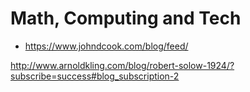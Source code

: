 # Math, Computing and Tech

- https://www.johndcook.com/blog/feed/


http://www.arnoldkling.com/blog/robert-solow-1924/?subscribe=success#blog_subscription-2

